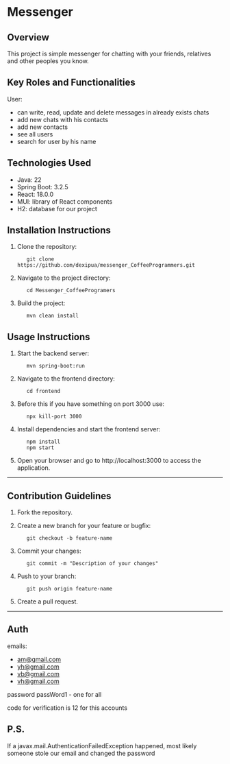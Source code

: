 # Messenger

## Overview

This project is simple messenger for 
chatting with your friends, relatives and
other peoples you know.

## Key Roles and Functionalities

User:
- can write, read, update and delete 
messages in already exists chats
- add new chats with his contacts
- add new contacts
- see all users
- search for user by his name

## Technologies Used

- Java: 22
- Spring Boot: 3.2.5
- React: 18.0.0
- MUI: library of React components
- H2: database for our project

## Installation Instructions

1. Clone the repository:

   ```
      git clone https://github.com/dexipua/messenger_CoffeeProgrammers.git
   ```

2. Navigate to the project directory:

   ```
      cd Messenger_CoffeeProgramers
   ```

3. Build the project:

   ```
      mvn clean install
   ```


## Usage Instructions

1. Start the backend server:

   ```
      mvn spring-boot:run
   ```

2. Navigate to the frontend directory:

   ```
      cd frontend
   ```

3. Before this if you have something on port 3000 use:

   ```
      npx kill-port 3000
   ```
4. Install dependencies and start the frontend server:

   ```
      npm install
      npm start
   ```

4. Open your browser and go to http://localhost:3000 to access the application.

---

## Contribution Guidelines

1. Fork the repository.
2. Create a new branch for your feature or bugfix:

   ```
      git checkout -b feature-name
   ```

3. Commit your changes:

   ```
      git commit -m "Description of your changes"
   ```

4. Push to your branch:

   ```
      git push origin feature-name
   ```

5. Create a pull request.

---

## Auth

emails:
- am@gmail.com
- yh@gmail.com
- vb@gmail.com
- vh@gmail.com

password
passWord1 - one for all

code for verification is 12 for this accounts

## P.S.

If a javax.mail.AuthenticationFailedException happened,
most likely someone stole our email and changed the password